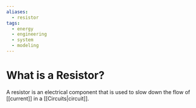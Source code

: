 ```yaml
---
aliases:
  - resistor
tags:
  - energy
  - engineering
  - system
  - modeling
---
```

# What is a Resistor?
A resistor is an electrical component that is used to slow down the flow of [[current]] in a [[Circuits|circuit]]. 

